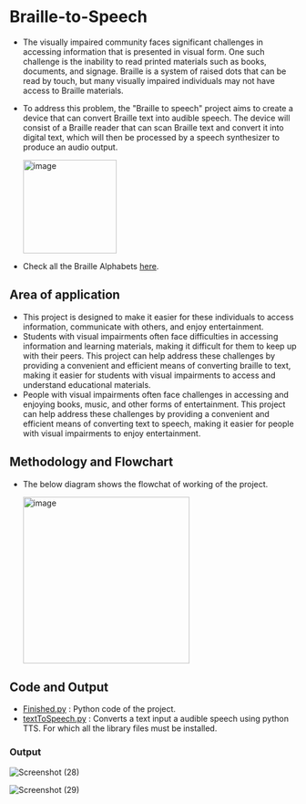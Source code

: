 # Braille-to-Speech
- The visually impaired community faces significant challenges in accessing information that is presented in visual form. One such challenge is the inability to read printed materials such as books, documents, and signage. Braille is a system of raised dots that can be read by touch, but many visually impaired individuals may not have access to Braille materials. 

- To address this problem, the "Braille to speech" project aims to create a device that can convert Braille text into audible speech. The device will consist of a Braille reader that can scan Braille text and convert it into digital text, which will then be processed by a speech synthesizer to produce an audio output.
  
  <img width="164" alt="image" src="https://github.com/karthikkbs05/Braille-to-Speech/assets/129792064/1eb4a778-0416-4e2b-b0f5-af77bcab70f5">

- Check all the Braille Alphabets [here](https://www.pharmabraille.com/pharmaceutical-braille/the-braille-alphabet/).
  
## Area of application
- This project is designed to make it easier for these individuals to access information, communicate with others, and enjoy entertainment.
- Students with visual impairments often face difficulties in accessing information and learning materials, making it difficult for them to keep up with their peers. This project can help address these challenges by providing a convenient and efficient means of converting braille to text, making it easier for students with visual impairments to access and understand educational materials.
- People with visual impairments often face challenges in accessing and enjoying books, music, and other forms of entertainment. This project can help address these challenges by providing a convenient and efficient means of converting text to speech, making it easier for people with visual impairments to enjoy entertainment.

## Methodology and Flowchart
- The below diagram shows the flowchat of working of the project.

  <img width="292" alt="image" src="https://github.com/karthikkbs05/Braille-to-Speech/assets/129792064/5bd60975-00fb-4f9d-b721-8da16544b019">

## Code and Output
- [Finished.py](Finished.py) : Python code of the project.
- [textToSpeech.py](textToSpeech.py) : Converts a text input a audible speech using python TTS. For which all the library files must be installed.

### Output 
![Screenshot (28)](https://github.com/karthikkbs05/Braille-to-Speech/assets/129792064/be1cbcd3-2d0d-4c48-98dc-9fd96d8bcfcd)


![Screenshot (29)](https://github.com/karthikkbs05/Braille-to-Speech/assets/129792064/8354c220-b145-4e67-a3c6-4664733f47d3)
